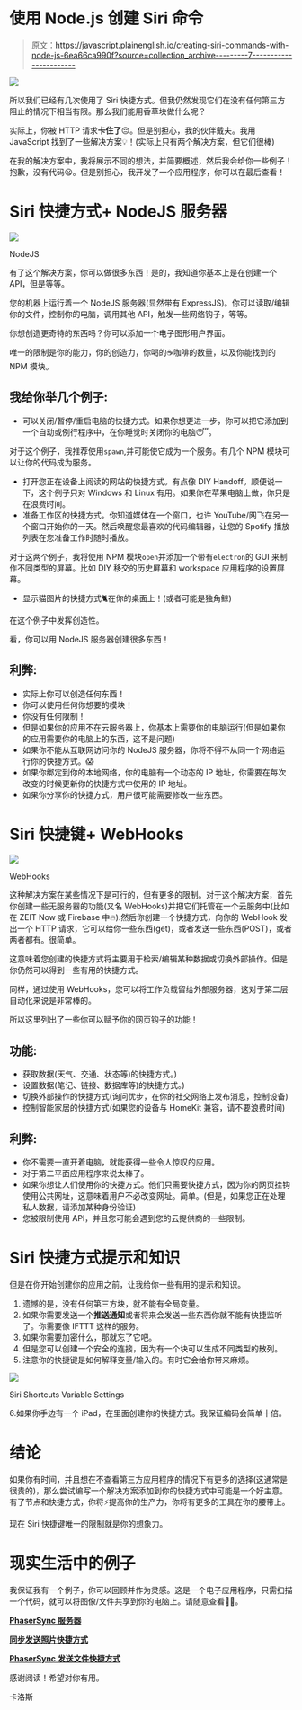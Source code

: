 # 使用 Node.js 创建 Siri 命令

> 原文：<https://javascript.plainenglish.io/creating-siri-commands-with-node-js-6ea66ca990f?source=collection_archive---------7----------------------->

![](img/dbef6cc181b7189d8bbca8d3417d6207.png)

所以我们已经有几次使用了 Siri 快捷方式。但我仍然发现它们在没有任何第三方阻止的情况下相当有限。那么我们能用香草块做什么呢？

实际上，你被 HTTP 请求**卡住了**😔。但是别担心，我的伙伴戴夫。我用 JavaScript 找到了一些解决方案💡！(实际上只有两个解决方案，但它们很棒)

在我的解决方案中，我将展示不同的想法，并简要概述，然后我会给你一些例子！抱歉，没有代码😦。但是别担心，我开发了一个应用程序，你可以在最后查看！

# Siri 快捷方式+ NodeJS 服务器

![](img/c27831b4b7910ef852566498e17cc90d.png)

NodeJS

有了这个解决方案，你可以做很多东西！是的，我知道你基本上是在创建一个 API，但是等等。

您的机器上运行着一个 NodeJS 服务器(显然带有 ExpressJS)。你可以读取/编辑你的文件，控制你的电脑，调用其他 API，触发一些网络钩子，等等。

你想创造更奇特的东西吗？你可以添加一个电子图形用户界面。

唯一的限制是你的能力，你的创造力，你喝的☕咖啡的数量，以及你能找到的 NPM 模块。

## **我给你举几个例子:**

*   可以关闭/暂停/重启电脑的快捷方式。如果你想更进一步，你可以把它添加到一个自动或例行程序中，在你睡觉时关闭你的电脑😴。

对于这个例子，我推荐使用`spawn`,并可能使它成为一个服务。有几个 NPM 模块可以让你的代码成为服务。

*   打开您正在设备上阅读的网站的快捷方式。有点像 DIY Handoff。顺便说一下，这个例子只对 Windows 和 Linux 有用。如果你在苹果电脑上做，你只是在浪费时间。
*   准备工作区的快捷方式。你知道媒体在一个窗口，也许 YouTube/网飞在另一个窗口开始你的一天。然后唤醒您最喜欢的代码编辑器，让您的 Spotify 播放列表在您准备工作时随时播放。

对于这两个例子，我将使用 NPM 模块`open`并添加一个带有`electron`的 GUI 来制作不同类型的屏幕。比如 DIY 移交的历史屏幕和 workspace 应用程序的设置屏幕。

*   显示猫图片的快捷方式🐈在你的桌面上！(或者可能是独角鲸)

在这个例子中发挥创造性。

看，你可以用 NodeJS 服务器创建很多东西！

## **利弊:**

*   实际上你可以创造任何东西！
*   你可以使用任何你想要的模块！
*   你没有任何限制！
*   但是如果你的应用不在云服务器上，你基本上需要你的电脑运行(但是如果你的应用需要你的电脑上的东西，这不是问题)
*   如果你不能从互联网访问你的 NodeJS 服务器，你将不得不从同一个网络运行你的快捷方式。😱
*   如果你绑定到你的本地网络，你的电脑有一个动态的 IP 地址，你需要在每次改变的时候更新你的快捷方式中使用的 IP 地址。
*   如果你分享你的快捷方式，用户很可能需要修改一些东西。

# Siri 快捷键+ WebHooks

![](img/6cee714e410c64bb284ef2acaaddb59f.png)

WebHooks

这种解决方案在某些情况下是可行的，但有更多的限制。对于这个解决方案，首先你创建一些无服务器的功能(又名 WebHooks)并把它们托管在一个云服务中(比如在 ZEIT Now 或 Firebase 中🔥).然后你创建一个快捷方式，向你的 WebHook 发出一个 HTTP 请求，它可以给你一些东西(get)，或者发送一些东西(POST)，或者两者都有。很简单。

这意味着您创建的快捷方式将主要用于检索/编辑某种数据或切换外部操作。但是你仍然可以得到一些有用的快捷方式。

同样，通过使用 WebHooks，您可以将工作负载留给外部服务器，这对于第二层自动化来说是非常棒的。

所以这里列出了一些你可以赋予你的网页钩子的功能！

## **功能:**

*   获取数据(天气、交通、状态等)的快捷方式。)
*   设置数据(笔记、链接、数据库等)的快捷方式。)
*   切换外部操作的快捷方式(询问优步，在你的社交网络上发布消息，控制设备)
*   控制智能家居的快捷方式(如果您的设备与 HomeKit 兼容，请不要浪费时间)

## **利弊:**

*   你不需要一直开着电脑，就能获得一些令人惊叹的应用。
*   对于第二平面应用程序来说太棒了。
*   如果你想让人们使用你的快捷方式。他们只需要快捷方式，因为你的网页挂钩使用公共网址，这意味着用户不必改变网址。简单。(但是，如果您正在处理私人数据，请添加某种身份验证)
*   您被限制使用 API，并且您可能会遇到您的云提供商的一些限制。

# Siri 快捷方式提示和知识

但是在你开始创建你的应用之前，让我给你一些有用的提示和知识。

1.  遗憾的是，没有任何第三方块，就不能有全局变量。
2.  如果你需要发送一个**推送通知**或者将来会发送一些东西你就不能有快捷监听了。你需要像 IFTTT 这样的服务。
3.  如果你需要加密什么，那就忘了它吧。
4.  但是您可以创建一个安全的连接，因为有一个块可以生成不同类型的散列。
5.  注意你的快捷键是如何解释变量/输入的。有时它会给你带来麻烦。

![](img/9aed9131ada5d2d2b412d01a2b5d1280.png)

Siri Shortcuts Variable Settings

6.如果你手边有一个 iPad，在里面创建你的快捷方式。我保证编码会简单十倍。

# 结论

如果你有时间，并且想在不查看第三方应用程序的情况下有更多的选择(这通常是很贵的)，那么尝试编写一个解决方案添加到你的快捷方式中可能是一个好主意。有了节点和快捷方式，你将⚡提高你的生产力，你将有更多的工具在你的腰带上。

现在 Siri 快捷键唯一的限制就是你的想象力。

# **现实生活中的例子**

我保证我有一个例子，你可以回顾并作为灵感。这是一个电子应用程序，只需扫描一个代码，就可以将图像/文件共享到你的电脑上。请随意查看👍🏻。

[**PhaserSync 服务器**](https://github.com/DJCarlosValdez/PhaserSync)

[**同步发送照片快捷方式**](https://www.icloud.com/shortcuts/9cbbbb02099d4b51adcaa86f5f616c07)

[**PhaserSync 发送文件快捷方式**](https://www.icloud.com/shortcuts/241a0551bd16490a98513b598922968e)

感谢阅读！希望对你有用。

卡洛斯